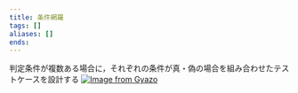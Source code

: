 ```yaml
---
title: 条件網羅
tags: []
aliases: []
ends: 
---
```

判定条件が複数ある場合に，それぞれの条件が真・偽の場合を組み合わせたテストケースを設計する
[![Image from Gyazo](https://i.gyazo.com/c9bb16ee6347b180d305afbacf14dbf6.png)](https://gyazo.com/c9bb16ee6347b180d305afbacf14dbf6)